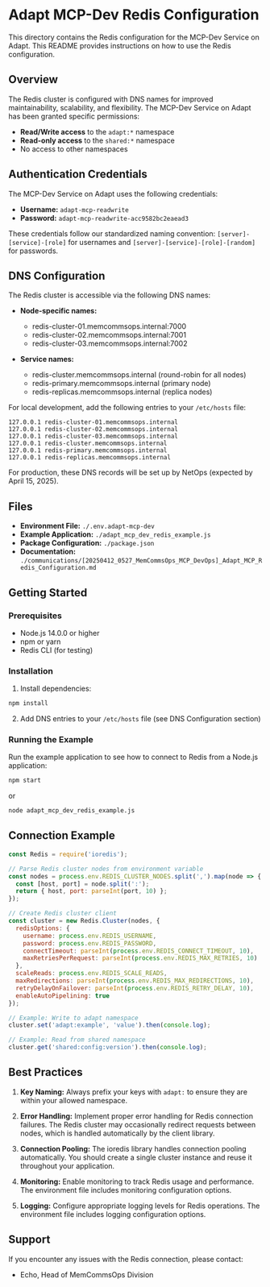 # Adapt MCP-Dev Redis Configuration

This directory contains the Redis configuration for the MCP-Dev Service on Adapt. This README provides instructions on how to use the Redis configuration.

## Overview

The Redis cluster is configured with DNS names for improved maintainability, scalability, and flexibility. The MCP-Dev Service on Adapt has been granted specific permissions:

- **Read/Write access** to the `adapt:*` namespace
- **Read-only access** to the `shared:*` namespace
- No access to other namespaces

## Authentication Credentials

The MCP-Dev Service on Adapt uses the following credentials:

- **Username:** `adapt-mcp-readwrite`
- **Password:** `adapt-mcp-readwrite-acc9582bc2eaead3`

These credentials follow our standardized naming convention: `[server]-[service]-[role]` for usernames and `[server]-[service]-[role]-[random]` for passwords.

## DNS Configuration

The Redis cluster is accessible via the following DNS names:

- **Node-specific names:**
  - redis-cluster-01.memcommsops.internal:7000
  - redis-cluster-02.memcommsops.internal:7001
  - redis-cluster-03.memcommsops.internal:7002

- **Service names:**
  - redis-cluster.memcommsops.internal (round-robin for all nodes)
  - redis-primary.memcommsops.internal (primary node)
  - redis-replicas.memcommsops.internal (replica nodes)

For local development, add the following entries to your `/etc/hosts` file:

```
127.0.0.1 redis-cluster-01.memcommsops.internal
127.0.0.1 redis-cluster-02.memcommsops.internal
127.0.0.1 redis-cluster-03.memcommsops.internal
127.0.0.1 redis-cluster.memcommsops.internal
127.0.0.1 redis-primary.memcommsops.internal
127.0.0.1 redis-replicas.memcommsops.internal
```

For production, these DNS records will be set up by NetOps (expected by April 15, 2025).

## Files

- **Environment File:** `./.env.adapt-mcp-dev`
- **Example Application:** `./adapt_mcp_dev_redis_example.js`
- **Package Configuration:** `./package.json`
- **Documentation:** `./communications/[20250412_0527_MemCommsOps_MCP_DevOps]_Adapt_MCP_Redis_Configuration.md`

## Getting Started

### Prerequisites

- Node.js 14.0.0 or higher
- npm or yarn
- Redis CLI (for testing)

### Installation

1. Install dependencies:

```bash
npm install
```

2. Add DNS entries to your `/etc/hosts` file (see DNS Configuration section)

### Running the Example

Run the example application to see how to connect to Redis from a Node.js application:

```bash
npm start
```

or

```bash
node adapt_mcp_dev_redis_example.js
```

## Connection Example

```javascript
const Redis = require('ioredis');

// Parse Redis cluster nodes from environment variable
const nodes = process.env.REDIS_CLUSTER_NODES.split(',').map(node => {
  const [host, port] = node.split(':');
  return { host, port: parseInt(port, 10) };
});

// Create Redis cluster client
const cluster = new Redis.Cluster(nodes, {
  redisOptions: {
    username: process.env.REDIS_USERNAME,
    password: process.env.REDIS_PASSWORD,
    connectTimeout: parseInt(process.env.REDIS_CONNECT_TIMEOUT, 10),
    maxRetriesPerRequest: parseInt(process.env.REDIS_MAX_RETRIES, 10)
  },
  scaleReads: process.env.REDIS_SCALE_READS,
  maxRedirections: parseInt(process.env.REDIS_MAX_REDIRECTIONS, 10),
  retryDelayOnFailover: parseInt(process.env.REDIS_RETRY_DELAY, 10),
  enableAutoPipelining: true
});

// Example: Write to adapt namespace
cluster.set('adapt:example', 'value').then(console.log);

// Example: Read from shared namespace
cluster.get('shared:config:version').then(console.log);
```

## Best Practices

1. **Key Naming:** Always prefix your keys with `adapt:` to ensure they are within your allowed namespace.

2. **Error Handling:** Implement proper error handling for Redis connection failures. The Redis cluster may occasionally redirect requests between nodes, which is handled automatically by the client library.

3. **Connection Pooling:** The ioredis library handles connection pooling automatically. You should create a single cluster instance and reuse it throughout your application.

4. **Monitoring:** Enable monitoring to track Redis usage and performance. The environment file includes monitoring configuration options.

5. **Logging:** Configure appropriate logging levels for Redis operations. The environment file includes logging configuration options.

## Support

If you encounter any issues with the Redis connection, please contact:

- Echo, Head of MemCommsOps Division